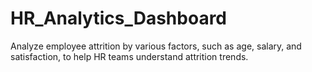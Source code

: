 # HR_Analytics_Dashboard
Analyze employee attrition by various factors, such as age, salary, and satisfaction, to help HR teams understand attrition trends.
